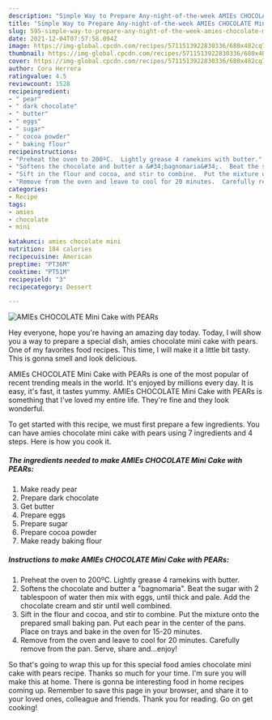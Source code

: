 ```yaml
---
description: "Simple Way to Prepare Any-night-of-the-week AMIEs CHOCOLATE Mini Cake with PEARs"
title: "Simple Way to Prepare Any-night-of-the-week AMIEs CHOCOLATE Mini Cake with PEARs"
slug: 595-simple-way-to-prepare-any-night-of-the-week-amies-chocolate-mini-cake-with-pears
date: 2021-12-04T07:57:58.094Z
image: https://img-global.cpcdn.com/recipes/5711513922830336/680x482cq70/amies-chocolate-mini-cake-with-pears-recipe-main-photo.jpg
thumbnail: https://img-global.cpcdn.com/recipes/5711513922830336/680x482cq70/amies-chocolate-mini-cake-with-pears-recipe-main-photo.jpg
cover: https://img-global.cpcdn.com/recipes/5711513922830336/680x482cq70/amies-chocolate-mini-cake-with-pears-recipe-main-photo.jpg
author: Cora Herrera
ratingvalue: 4.5
reviewcount: 1528
recipeingredient:
- " pear"
- " dark chocolate"
- " butter"
- " eggs"
- " sugar"
- " cocoa powder"
- " baking flour"
recipeinstructions:
- "Preheat the oven to 200ºC.  Lightly grease 4 ramekins with butter."
- "Softens the chocolate and butter a &#34;bagnomaria&#34;.  Beat the sugar with 2 tablespoon of water then mix with eggs, until thick and pale.  Add the chocolate cream and stir until well combined."
- "Sift in the flour and cocoa, and stir to combine.  Put the mixture onto the prepared small baking pan.  Put each pear in the center of the pans. Place on trays and bake in the oven for 15-20 minutes."
- "Remove from the oven and leave to cool for 20 minutes.  Carefully remove from the pan.  Serve, share and...enjoy!"
categories:
- Recipe
tags:
- amies
- chocolate
- mini

katakunci: amies chocolate mini 
nutrition: 184 calories
recipecuisine: American
preptime: "PT36M"
cooktime: "PT51M"
recipeyield: "3"
recipecategory: Dessert

---
```



![AMIEs CHOCOLATE Mini Cake with PEARs](https://img-global.cpcdn.com/recipes/5711513922830336/680x482cq70/amies-chocolate-mini-cake-with-pears-recipe-main-photo.jpg)

Hey everyone, hope you're having an amazing day today. Today, I will show you a way to prepare a special dish, amies chocolate mini cake with pears. One of my favorites food recipes. This time, I will make it a little bit tasty. This is gonna smell and look delicious.



AMIEs CHOCOLATE Mini Cake with PEARs is one of the most popular of recent trending meals in the world. It's enjoyed by millions every day. It is easy, it's fast, it tastes yummy. AMIEs CHOCOLATE Mini Cake with PEARs is something that I've loved my entire life. They're fine and they look wonderful.


To get started with this recipe, we must first prepare a few ingredients. You can have amies chocolate mini cake with pears using 7 ingredients and 4 steps. Here is how you cook it.

<!--inarticleads1-->

##### The ingredients needed to make AMIEs CHOCOLATE Mini Cake with PEARs:

1. Make ready  pear
1. Prepare  dark chocolate
1. Get  butter
1. Prepare  eggs
1. Prepare  sugar
1. Prepare  cocoa powder
1. Make ready  baking flour




<!--inarticleads2-->

##### Instructions to make AMIEs CHOCOLATE Mini Cake with PEARs:

1. Preheat the oven to 200ºC.  Lightly grease 4 ramekins with butter.
1. Softens the chocolate and butter a &#34;bagnomaria&#34;.  Beat the sugar with 2 tablespoon of water then mix with eggs, until thick and pale.  Add the chocolate cream and stir until well combined.
1. Sift in the flour and cocoa, and stir to combine.  Put the mixture onto the prepared small baking pan.  Put each pear in the center of the pans. Place on trays and bake in the oven for 15-20 minutes.
1. Remove from the oven and leave to cool for 20 minutes.  Carefully remove from the pan.  Serve, share and...enjoy!




So that's going to wrap this up for this special food amies chocolate mini cake with pears recipe. Thanks so much for your time. I'm sure you will make this at home. There is gonna be interesting food in home recipes coming up. Remember to save this page in your browser, and share it to your loved ones, colleague and friends. Thank you for reading. Go on get cooking!
